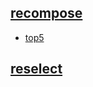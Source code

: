 ## [recompose](https://github.com/acdlite/recompose)
- [top5](https://medium.com/@abhiaiyer/top-5-recompose-hocs-1a4c9cc4566)

## [reselect](https://github.com/reactjs/reselect)